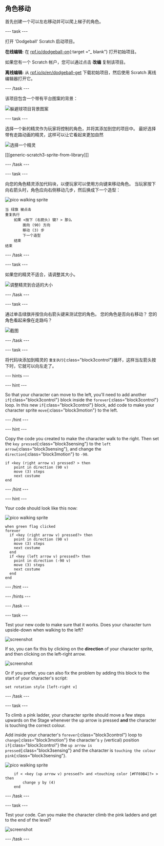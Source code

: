 ## 角色移动

首先创建一个可以左右移动并可以爬上梯子的角色。

\--- task \---

打开 'Dodgeball' Scratch 启动项目。

**在线编辑:** 在 [rpf.io/dodgeball-on](http://rpf.io/dodgeball-on){:target =“_ blank”} 打开初始项目。

如果您有一个 Scratch 帐户，您可以通过点击 **改编** 复制该项目。

**离线编辑:** 从 [rpf.io/p/en/dodgeball-get](http://rpf.io/p/en/dodgeball-get) 下载初始项目，然后使用 Scratch 离线编辑器打开它。

\--- /task \---

该项目包含一个带有平台图案的背景：

![躲避球项目背景图案](images/dodge-background.png)

\--- task \---

选择一个新的精灵作为玩家将控制的角色，并将其添加到您的项目中。 最好选择带有走路动画的精灵，这样可以让它看起来更加自然

![选择一个精灵](images/dodge-characters.png)

[[[generic-scratch3-sprite-from-library]]]

\--- /task \---

\--- task \---

向您的角色精灵添加代码块，以便玩家可以使用方向键来移动角色。 当玩家按下向右箭头时，角色应向右侧移动几步，然后换成下一个造型：

![pico walking sprite](images/pico_walking_sprite.png)

```blocks3
当 绿旗 被点击
重复执行
    如果 <按下 (右箭头) 键? > 那么
        面向 (90) 方向
        移动 (3) 步
        下一个造型
    结束
结束
```

\--- /task \---

\--- task \---

如果您的精灵不适合，请调整其大小。

![调整精灵到合适的大小](images/dodge-sprite-size-annotated.png)

\--- /task \---

\--- task \---

通过单击绿旗并按住向右箭头键来测试您的角色。 您的角色是否向右移动？ 您的角色看起来像在走路吗？

![截图](images/dodge-walking.png)

\--- /task \---

\--- task \---

将代码块添加到精灵的 `重复执行`{:class="block3control"}循环，这样当左箭头按下时，它就可以向左走了。

\--- hints \---

\--- hint \---

So that your character can move to the left, you'll need to add another `if`{:class="block3control"} block inside the `forever`{:class="block3control"} loop. In this new `if`{:class="block3control"} block, add code to make your character sprite `move`{:class="block3motion"} to the left.

\--- /hint \---

\--- hint \---

Copy the code you created to make the character walk to the right. Then set the `key pressed`{:class="block3sensing"} to the `left arrow`{:class="block3sensing"}, and change the `direction`{:class="block3motion"} to `-90`.

```blocks3
if <key (right arrow v) pressed? > then
    point in direction (90 v)
    move (3) steps
    next costume
end
```

\--- /hint \---

\--- hint \---

Your code should look like this now:

![pico walking sprite](images/pico_walking_sprite.png)

```blocks3
when green flag clicked
forever 
  if <key (right arrow v) pressed?> then 
    point in direction (90 v)
    move (3) steps
    next costume
  end
  if <key (left arrow v) pressed?> then 
    point in direction (-90 v)
    move (3) steps
    next costume
  end
end
```

\--- /hint \---

\--- /hints \---

\--- /task \---

\--- task \---

Test your new code to make sure that it works. Does your character turn upside-down when walking to the left?

![screenshot](images/dodge-upside-down.png)

If so, you can fix this by clicking on the **direction** of your character sprite, and then clicking on the left-right arrow.

![screenshot](images/dodge-left-right-annotated.png)

Or if you prefer, you can also fix the problem by adding this block to the start of your character's script:

```blocks3
set rotation style [left-right v]
```

\--- /task \---

\--- task \---

To climb a pink ladder, your character sprite should move a few steps upwards on the Stage whenever the up arrow is pressed **and** the character is touching the correct colour.

Add inside your character's `forever`{:class="block3control"} loop to `change`{:class="block3motion"} the character's `y` (vertical) position `if`{:class="block3control"} the `up arrow is pressed`{:class="block3sensing"} and the character is `touching the colour pink`{:class="block3sensing"}.

![pico walking sprite](images/pico_walking_sprite.png)

```blocks3
    if < <key (up arrow v) pressed?> and <touching color [#FF69B4]?> > then
        change y by (4)
    end
```

\--- /task \---

\--- task \---

Test your code. Can you make the character climb the pink ladders and get to the end of the level?

![screenshot](images/dodge-test-character.png)

\--- /task \---